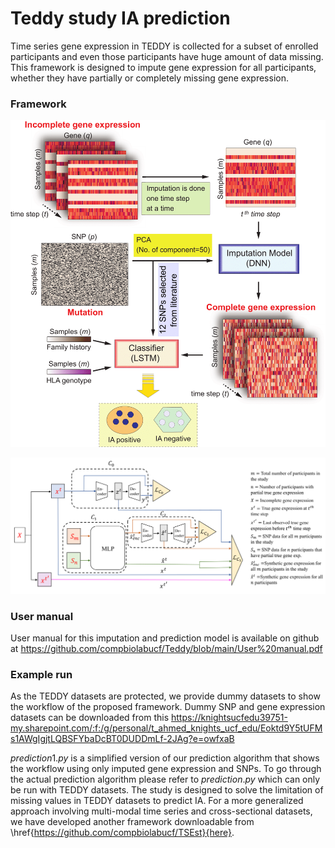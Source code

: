# Teddy study IA prediction

Time series gene expression in TEDDY is collected for a subset of enrolled participants and even those participants have huge amount of data missing. This framework is designed to impute gene expression for all participants, whether they have partially or completely missing gene expression.     

### **Framework**

![Image description](https://github.com/compbiolabucf/Teddy/blob/main/Figure_2-1.png)

![Image description](https://github.com/compbiolabucf/Teddy/blob/main/Figure_3.png)

### **User manual**
User manual for this imputation and prediction model is available on github at https://github.com/compbiolabucf/Teddy/blob/main/User%20manual.pdf

### **Example run**
As the TEDDY datasets are protected, we provide dummy datasets to show the workflow of the proposed framework.
Dummy SNP and gene expression datasets can be downloaded from this https://knightsucfedu39751-my.sharepoint.com/:f:/g/personal/t_ahmed_knights_ucf_edu/Eoktd9Y5tUFMs1AWgIgjtLQBSFYbaDcBT0DUDDmLf-2JAg?e=owfxaB


$prediction1.py$ is a simplified version of our prediction algorithm that shows the workflow using only imputed gene expression and SNPs. To go through the actual prediction algorithm please refer to $prediction.py$ which can only be run with TEDDY datasets. The study is designed to solve the limitation of missing values in TEDDY datasets to predict IA. For a more generalized approach involving multi-modal time series and cross-sectional datasets, we have developed another framework downloadable from \href{https://github.com/compbiolabucf/TSEst}{here}.        
